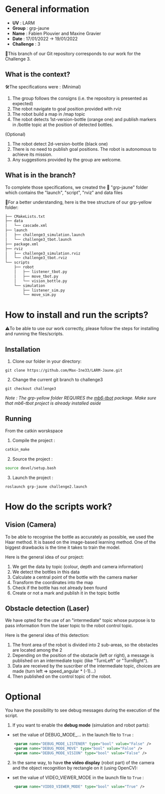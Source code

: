 # General information
- **UV** : LARM
- **Group** : grp-jaune
- **Name** : Fabien Plouvier and Maxine Gravier
- **Date** : 17/01/2022 -> 19/01/2022
- **Challenge** : 3  

📌This branch of our Git repository corresponds to our work for the Challenge 3.  
  
## What is the context?
🛠️The specifications were :
(Minimal)

1. The group follows the consigns (i.e. the repository is presented as expected)
2. The robot navigate to goal position provided with rviz
3. The robot build a map in /map topic
4. The robot detects 1st-version-bottle (orange one) and publish markers in /bottle topic at the position of detected bottles.

(Optional)
1. The robot detect 2d-version-bottle (black one)
2. There is no need to publish goal positions. The robot is autonomous to achieve its mission.
3. Any suggestions provided by the group are welcome.

## What is in the branch?
To complete those specifications, we created the 📂 "grp-jaune" folder which contains the "launch", "script", "rviz" and data files

👀For a better understanding, here is the tree structure of our grp-yellow folder:
```bash
├── CMakeLists.txt
├── data
│   └── cascade.xml
├── launch
│   ├── challenge3_simulation.launch
│   └── challenge3_tbot.launch
├── package.xml
├── rviz
│   ├── challenge3_simulation.rviz
│   └── challenge3_tbot.rviz
└── scripts
    ├── robot
    │   ├── listener_tbot.py
    │   ├── move_tbot.py
    │   └── vision_bottle.py
    └── simulation
        ├── listener_sim.py
        └── move_sim.py
```
# How to install and run the scripts?
⚠️To be able to use our work correctly, please follow the steps for installing and running the files/scripts.

## Installation

1. Clone our folder in your directory:
```git
git clone https://github.com/Max-Ine33/LARM-Jaune.git
```

2. Change the current git branch to challenge3
```git
git checkout challenge3
```
*Note : The grp-yellow folder REQUIRES the [mb6-tbot](https://bitbucket.org/imt-mobisyst/AC/src/master/) package.*
*Make sure that mb6-tbot project is already installed aside*

## Running

From the catkin worskspace

1. Compile the project :
```bash
catkin_make
```

2. Source the project :
```bash
source devel/setup.bash
```

3. Launch the project :
```bash
roslaunch grp-jaune challenge2.launch
```

# How do the scripts work?

## Vision (Camera)
To be able to recognise the bottle as accurately as possible, we used the Haar method. It is based on the image-based learning method. One of the biggest drawbacks is the time it takes to train the model.

Here is the general idea of our project:

1. We get the data by topic (colour, depth and camera information)
2. We detect the bottles in this data
3. Calculate a central point of the bottle with the camera marker
4. Transform the coordinates into the map
5. Check if the bottle has not already been found
6. Create or not a mark and publish it in the topic bottle

## Obstacle detection (Laser)
We have opted for the use of an "intermediate" topic whose purpose is to pass information from the laser topic to the robot control topic.

Here is the general idea of this detection:
1. The front area of the robot is divided into 2 sub-areas, so the obstacles are located among the 2
2. Depending on the position of the obstacle (left or right), a message is published on an intermediate topic (like "TurnLeft" or "TurnRight").
3. Data are received by the suscriber of the intermediate topic, choices are made (turn left => speed_angular * (-1)...) 
4. Then published on the control topic of the robot.

# Optional
You have the possibility to see debug messages during the execution of the script.

1. If you want to enable the **debug mode** (simulation and robot parts):

- set the value of DEBUG_MODE_... in the launch file to ``True`` :
```xml
    <param name="DEBUG_MODE_LISTENER" type="bool" value="False" />           		
	<param name="DEBUG_MODE_MOVE" type="bool" value="False" />				
	<param name="DEBUG_MODE_VISION" type="bool" value="False" />
```
2. In the same way, to have **the video display** (robot part) of the camera and the object recognition by rectangle on it (using OpenCV):

- set the value of VIDEO_VIEWER_MODE in the launch file to ``True`` :
```xml
    <param name="VIDEO_VIEWER_MODE" type="bool" value="True" />
```